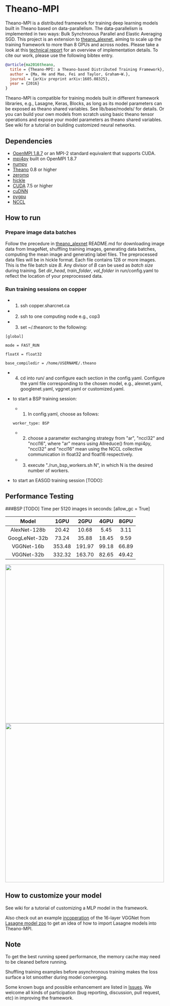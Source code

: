 # Theano-MPI
Theano-MPI is a distributed framework for training deep learning models built in Theano based on data-parallelism. 
The data-parallelism is implemented in two ways: Bulk Synchronous Parallel and Elastic Averaging SGD. This project is an extension to [theano_alexnet](https://github.com/uoguelph-mlrg/theano_alexnet), aiming to scale up the training framework to more than 8 GPUs and across nodes. Please take a look at this [technical report](http://arxiv.org/abs/1605.08325) for an overview of implementation details. To cite our work, please use the following bibtex entry.

```bibtex
@article{ma2016theano,
  title = {Theano-MPI: a Theano-based Distributed Training Framework},
  author = {Ma, He and Mao, Fei and Taylor, Graham~W.},
  journal = {arXiv preprint arXiv:1605.08325},
  year = {2016}
}
```

Theano-MPI is compatible for training models built in different framework libraries, e.g., Lasagne, Keras, Blocks, as long as its model parameters can be exposed as theano shared variables. See lib/base/models/ for details. Or you can build your own models from scratch using basic theano tensor operations and expose your model parameters as theano shared variables. See wiki for a tutorial on building customized neural networks.



## Dependencies
* [OpenMPI 1.8.7](http://www.open-mpi.org/) or an MPI-2 standard equivalent that supports CUDA.
* [mpi4py](https://pypi.python.org/pypi/mpi4py) built on OpenMPI 1.8.7
* [numpy](http://www.numpy.org/)
* [Theano](http://deeplearning.net/software/theano/) 0.8 or higher
* [zeromq](http://zeromq.org/bindings:python)
* [hickle](https://github.com/telegraphic/hickle)
* [CUDA](https://developer.nvidia.com/cuda-toolkit-70) 7.5 or higher
* [cuDNN](https://developer.nvidia.com/cudnn)
* [pygpu](http://deeplearning.net/software/libgpuarray/installation.html)
* [NCCL](https://github.com/NVIDIA/nccl)

## How to run

### Prepare image data batches
Follow the precedure in [theano_alexnet](https://github.com/uoguelph-mlrg/theano_alexnet) README.md for downloading image data from ImageNet, shuffling training images, generating data batches, computing the mean image and generating label files. The preprocessed data files will be in hickle format. Each file contains 128 or more images. This is the file batch size *B*. Any divisor of *B* can be used as *batch size* during training. Set *dir_head*, *train_folder*, *val_folder* in run/config.yaml to reflect the location of your preprocessed data.

### Run training sessions on copper
- 1. ssh copper.sharcnet.ca
- 2. ssh to one computing node e.g., cop3
- 3. set ~/.theanorc to the following:
```
[global]

mode = FAST_RUN

floatX = float32

base_compiledir = /home/USERNAME/.theano
```
- 4. cd into run/ and configure each section in the config.yaml. Configure the yaml file corresponding to the chosen model, e.g., alexnet.yaml, googlenet.yaml, vggnet.yaml or customized.yaml.
- to start a BSP training session: 
  - 1) In config.yaml, choose as follows:
  ```
  worker_type: BSP
  ```
  - 2) choose a parameter exchanging strategy from "ar", "nccl32" and "nccl16", where "ar" means using Allreduce() from mpi4py, "nccl32" and "nccl16" mean using the NCCL collective communication in float32 and float16 respectively.
  - 3) execute "./run_bsp_workers.sh N", in which N is the desired number of workers. 

- to start an EASGD training session [TODO]: 

## Performance Testing

###BSP [TODO]
Time per 5120 images in seconds: [allow_gc = True]

| Model | 1GPU  | 2GPU  | 4GPU  | 8GPU  |
| :---: | :---: | :---: | :---: | :---: |
| AlexNet-128b | 20.42 | 10.68 | 5.45 | 3.11 |
| GoogLeNet-32b | 73.24 | 35.88 | 18.45 | 9.59 |
| VGGNet-16b | 353.48 | 191.97 | 99.18 | 66.89 |
| VGGNet-32b | 332.32 | 163.70 | 82.65 | 49.42 |
<img src=https://github.com/uoguelph-mlrg/Parallel-training/raw/master/show/val_a.png width=500/>
<img src=https://github.com/uoguelph-mlrg/Parallel-training/raw/master/show/val_g.png width=500/>

## How to customize your model

See wiki for a tutorial of customizing a MLP model in the framework.

Also check out an example [incoperation](https://github.com/uoguelph-mlrg/Theano-MPI/blob/master/lib/base/models/lasagne_model_zoo/vgg.py) of the 16-layer VGGNet from [Lasagne model zoo](https://github.com/Lasagne/Recipes/blob/master/modelzoo/) to get an idea of how to import Lasagne models into Theano-MPI.

## Note

To get the best running speed performance, the memory cache may need to be cleaned before running.

Shuffling training examples before asynchronous training makes the loss surface a lot smoother during model converging.

Some known bugs and possible enhancement are listed in [Issues](https://github.com/uoguelph-mlrg/Theano-MPI/issues). We welcome all kinds of participation (bug reporting, discussion, pull request, etc) in improving the framework.
